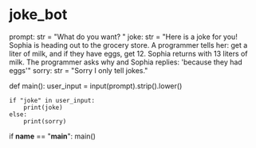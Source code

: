 # joke_bot


prompt: str = "What do you want? "
joke: str = "Here is a joke for you! Sophia is heading out to the grocery store. A programmer tells her: get a liter of milk, and if they have eggs, get 12. Sophia returns with 13 liters of milk. The programmer asks why and Sophia replies: 'because they had eggs'"
sorry: str = "Sorry I only tell jokes."

def main():
    user_input = input(prompt).strip().lower()  
    
    if "joke" in user_input:
        print(joke)
    else:
        print(sorry)

if __name__ == "__main__":
    main()
